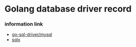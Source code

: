 # Golang database driver record




### information link
- [go-sql-driver/mysql](https://github.com/go-sql-driver/mysql)
- [sqlx](https://github.com/jmoiron/sqlx)
